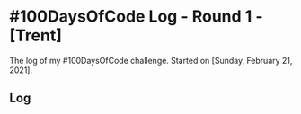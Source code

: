 # #100DaysOfCode Log - Round 1 - [Trent]

The log of my #100DaysOfCode challenge. Started on [Sunday, February 21, 2021].

## Log


